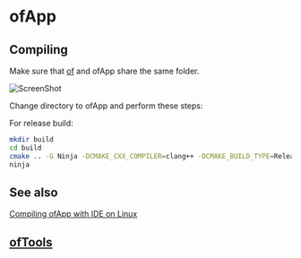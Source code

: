 ofApp
=====


Compiling
---------

Make sure that [of](https://github.com/ofnode/of) and ofApp share the same folder.

![ScreenShot](http://i.imgur.com/xTQQYv4.png)

Change directory to ofApp and perform these steps:

For release build:
```bash
mkdir build
cd build
cmake .. -G Ninja -DCMAKE_CXX_COMPILER=clang++ -DCMAKE_BUILD_TYPE=Release
ninja
```

See also
--------

[Compiling ofApp with IDE on Linux](https://github.com/ofnode/of/wiki/Compiling-ofApp-with-IDE-on-Linux)

[ofTools](https://github.com/ofnode/ofTools)
--------------------------------------------

